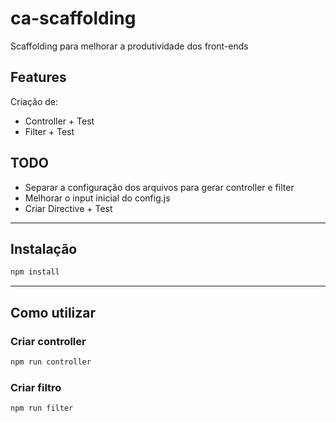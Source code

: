 # ca-scaffolding
Scaffolding para melhorar a produtividade dos front-ends

## Features

Criação de:

*  Controller + Test
*  Filter + Test

## TODO

* Separar a configuração dos arquivos para gerar controller e filter
* Melhorar o input inicial do config.js
* Criar Directive + Test

---

## Instalação
``` bash
npm install
```

---

## Como utilizar

### Criar controller
``` bash
npm run controller
```

### Criar filtro
``` bash
npm run filter
```

